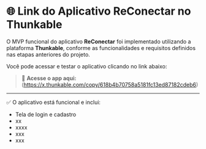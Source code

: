 # 🌐 Link do Aplicativo ReConectar no Thunkable

O MVP funcional do aplicativo **ReConectar** foi implementado utilizando a plataforma **Thunkable**, conforme as funcionalidades e requisitos definidos nas etapas anteriores do projeto.

Você pode acessar e testar o aplicativo clicando no link abaixo:

> 🔗 **Acesse o app aqui:**  
> (https://x.thunkable.com/copy/618b4b70758a5181fc13ed87182cdeb6)

---

✅ O aplicativo está funcional e inclui:

- Tela de login e cadastro
- xx
- xxxx
- xxx
- xxx
